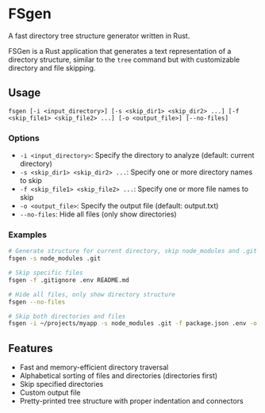# FSgen
A fast directory tree structure generator written in Rust.

FSGen is a Rust application that generates a text representation of a directory structure, similar to the `tree` command but with customizable directory and file skipping.

## Usage

```
fsgen [-i <input_directory>] [-s <skip_dir1> <skip_dir2> ...] [-f <skip_file1> <skip_file2> ...] [-o <output_file>] [--no-files]
```

### Options

- `-i <input_directory>`: Specify the directory to analyze (default: current directory)
- `-s <skip_dir1> <skip_dir2> ...`: Specify one or more directory names to skip
- `-f <skip_file1> <skip_file2> ...`: Specify one or more file names to skip
- `-o <output_file>`: Specify the output file (default: output.txt)
- `--no-files`: Hide all files (only show directories)

### Examples

```bash
# Generate structure for current directory, skip node_modules and .git directories
fsgen -s node_modules .git

# Skip specific files
fsgen -f .gitignore .env README.md

# Hide all files, only show directory structure
fsgen --no-files

# Skip both directories and files
fsgen -i ~/projects/myapp -s node_modules .git -f package.json .env -o myapp_structure.txt
```

## Features

- Fast and memory-efficient directory traversal
- Alphabetical sorting of files and directories (directories first)
- Skip specified directories
- Custom output file
- Pretty-printed tree structure with proper indentation and connectors
